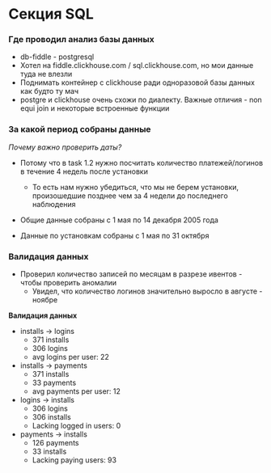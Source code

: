 # Секция SQL

### Где проводил анализ базы данных

- db-fiddle - postgresql
- Хотел на fiddle.clickhouse.com / sql.clickhouse.com, но мои данные туда не влезли
- Поднимать контейнер с clickhouse ради одноразовой базы данных как будто ту мач
- postgre и clickhouse очень схожи по диалекту. Важные отличия - non equi join и некоторые встроенные функции


### За какой период собраны данные

*Почему важно проверить даты?*
- Потому что в task 1.2 нужно посчитать количество платежей/логинов в течение 4 недель после установки
  - То есть нам нужно убедиться, что мы не берем установки, произошедшие позднее чем за 4 недели до последнего наблюдения

- Общие данные собраны с 1 мая по 14 декабря 2005 года
- Данные по установкам собраны с 1 мая по 31 октября


### Валидация данных

- Проверил количество записей по месяцам в разрезе ивентов - чтобы проверить аномалии
  - Увидел, что количество логинов значительно выросло в августе - ноябре

**Валидация данных**
- installs -> logins
  - 371 installs
  - 306 logins
  - avg logins per user: 22
- installs -> payments
  - 371 installs
  - 33 payments
  - avg payments per user: 12
- logins -> installs
  - 306 logins
  - 306 installs
  - Lacking logged in users: 0
- payments -> installs
  - 126 payments
  - 33 installs
  - Lacking paying users: 93
